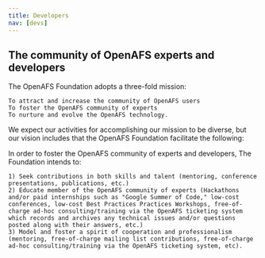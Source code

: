 ```yaml
---
title: Developers
nav: [devs]
---
```


## The community of OpenAFS experts and developers ##

The OpenAFS Foundation adopts a three-fold mission:

    To attract and increase the community of OpenAFS users
    To foster the OpenAFS community of experts
    To nurture and evolve the OpenAFS technology.

We expect our activities for accomplishing our mission to be diverse, but our vision includes that the OpenAFS Foundation facilitate the following:

In order to foster the OpenAFS community of experts and developers, The Foundation intends to:

    1) Seek contributions in both skills and talent (mentoring, conference presentations, publications, etc.)
    2) Educate member of the OpenAFS community of experts (Hackathons and/or paid internships such as "Google Summer of Code," low-cost conferences, low-cost Best Practices Practices Workshops, free-of-charge ad-hoc consulting/training via the OpenAFS ticketing system which records and archives any technical issues and/or questions posted along with their answers, etc.)
    3) Model and foster a spirit of cooperation and professionalism (mentoring, free-of-charge mailing list contributions, free-of-charge ad-hoc consulting/training via the OpenAFS ticketing system, etc).
